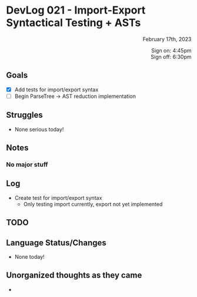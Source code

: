 # DevLog 021 - Import-Export Syntactical Testing + ASTs
<div align="right">
February 17th, 2023

Sign on: 4:45pm\
Sign off: 6:30pm
</div>

## Goals
- [x] Add tests for import/export syntax
- [ ] Begin ParseTree -> AST reduction implementation

## Struggles
- None serious today!

## Notes
### No major stuff

## Log
- Create test for import/export syntax
  - Only testing import currently, export not yet implemented

## TODO


## Language Status/Changes
- None today!

## Unorganized thoughts as they came
- 